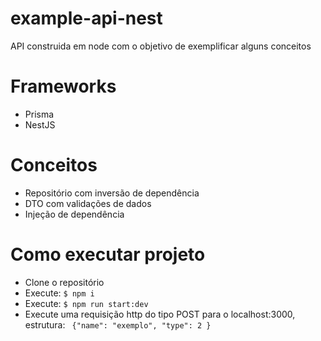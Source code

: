 # example-api-nest

API construida em node com o objetivo de exemplificar alguns conceitos

# Frameworks

<ul>
    <li>Prisma</li>
    <li>NestJS</li>
</ul>

# Conceitos

<ul>
    <li>Repositório com inversão de dependência</li>
    <li>DTO com validações de dados</li>
    <li>Injeção de dependência</li>
</ul>

# Como executar projeto

<ul>
    <li>Clone o repositório</li>
    <li>Execute: <code>$ npm i </code></li>
    <li>Execute: <code>$ npm run start:dev</code></li>
    <li>Execute uma requisição http do tipo POST para o localhost:3000, estrutura: <code> {"name": "exemplo", "type": 2 }</code></li>
</ul>
